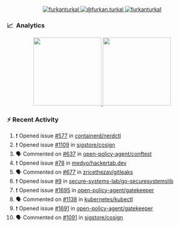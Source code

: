 <p align="center">
  <a href="https://linkedin.com/in/furkanturkal" target="blank">
    <img src="https://img.shields.io/badge/linkedin-%230077B5.svg?&style=for-the-badge&logo=linkedin&logoColor=white" alt="furkanturkal" />
  </a>
  <a href="https://medium.com/@furkan.turkal" target="blank">
    <img src="https://img.shields.io/badge/medium-%2312100E.svg?&style=for-the-badge&logo=medium&logoColor=white" alt="@furkan.turkal" />
  </a>
  <a href="https://twitter.com/furkanturkaI" target="blank">
    <img src="https://img.shields.io/badge/Twitter-1DA1F2?style=for-the-badge&logo=twitter&logoColor=white" alt="furkanturkaI" />
  </a>
</p>

### 📈 &nbsp;Analytics

<p align="center">
  <a href="https://github.com/bufgix">
    <img height="180em" src="https://github-readme-stats-eight-theta.vercel.app/api?username=Dentrax&show_icons=true&theme=algolia&include_all_commits=true&count_private=true&line_height=26"/>
    <img height="180em" src="https://github-readme-stats-eight-theta.vercel.app/api/top-langs/?username=Dentrax&layout=compact&langs_count=8&theme=algolia&line_height=26"/>
  </a>
</p>

### :zap: Recent Activity

<!--START_SECTION:activity-->
1. ❗️ Opened issue [#577](https://github.com/containerd/nerdctl/issues/577) in [containerd/nerdctl](https://github.com/containerd/nerdctl)
2. ❗️ Opened issue [#1109](https://github.com/sigstore/cosign/issues/1109) in [sigstore/cosign](https://github.com/sigstore/cosign)
3. 🗣 Commented on [#637](https://github.com/open-policy-agent/conftest/issues/637) in [open-policy-agent/conftest](https://github.com/open-policy-agent/conftest)
4. ❗️ Opened issue [#78](https://github.com/medyo/hackertab.dev/issues/78) in [medyo/hackertab.dev](https://github.com/medyo/hackertab.dev)
5. 🗣 Commented on [#677](https://github.com/zricethezav/gitleaks/issues/677) in [zricethezav/gitleaks](https://github.com/zricethezav/gitleaks)
6. ❗️ Opened issue [#9](https://github.com/secure-systems-lab/go-securesystemslib/issues/9) in [secure-systems-lab/go-securesystemslib](https://github.com/secure-systems-lab/go-securesystemslib)
7. ❗️ Opened issue [#1695](https://github.com/open-policy-agent/gatekeeper/issues/1695) in [open-policy-agent/gatekeeper](https://github.com/open-policy-agent/gatekeeper)
8. 🗣 Commented on [#1138](https://github.com/kubernetes/kubectl/issues/1138) in [kubernetes/kubectl](https://github.com/kubernetes/kubectl)
9. ❗️ Opened issue [#1691](https://github.com/open-policy-agent/gatekeeper/issues/1691) in [open-policy-agent/gatekeeper](https://github.com/open-policy-agent/gatekeeper)
10. 🗣 Commented on [#1091](https://github.com/sigstore/cosign/issues/1091) in [sigstore/cosign](https://github.com/sigstore/cosign)
<!--END_SECTION:activity-->
